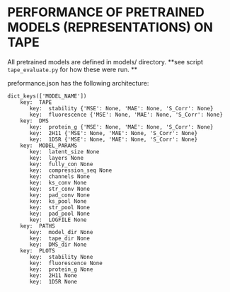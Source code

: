# PERFORMANCE OF PRETRAINED MODELS (REPRESENTATIONS) ON TAPE

All pretrained models are defined in models/ directory.
**see script `tape_evaluate.py` for how these were run. **

preformance.json has the following architecture:
```
dict_keys(['MODEL_NAME'])
    key:  TAPE
	   key:  stability {'MSE': None, 'MAE': None, 'S_Corr': None}
	   key:  fluorescence {'MSE': None, 'MAE': None, 'S_Corr': None}
    key:  DMS
	   key:  protein_g {'MSE': None, 'MAE': None, 'S_Corr': None}
	   key:  2H11 {'MSE': None, 'MAE': None, 'S_Corr': None}
	   key:  1D5R {'MSE': None, 'MAE': None, 'S_Corr': None}
    key:  MODEL_PARAMS
	   key:  latent_size None
	   key:  layers None
	   key:  fully_con None
	   key:  compression_seq None
	   key:  channels None
	   key:  ks_conv None
	   key:  str_conv None
	   key:  pad_conv None
	   key:  ks_pool None
	   key:  str_pool None
	   key:  pad_pool None
	   key:  LOGFILE None
    key:  PATHS
	   key:  model_dir None
	   key:  tape_dir None
	   key:  DMS_dir None
    key:  PLOTS
	   key:  stability None
	   key:  fluorescence None
	   key:  protein_g None
	   key:  2H11 None
	   key:  1D5R None
 ```